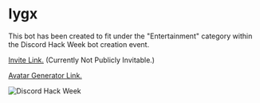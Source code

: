 # Iygx

This bot has been created to fit under the "Entertainment" category within the Discord Hack Week bot creation event.

[Invite Link.](https://discordapp.com/api/oauth2/authorize?client_id=592700488563163136&permissions=8&scope=bot "Invite Link") (Currently Not Publicly Invitable.)


[Avatar Generator Link.](http://tinygraphs.com/labs/isogrids/hexa16/Iygx1111121212121222?theme=duskfalling&numcolors=4&size=220&fmt=svg "Avatar Generator Link")

![Discord Hack Week](https://cdn-images-1.medium.com/max/2560/1*lh6NS8hx0pu5mlZeSqnu5w.jpeg)
